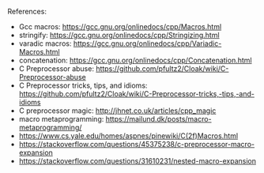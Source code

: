 References: 
 - Gcc macros: https://gcc.gnu.org/onlinedocs/cpp/Macros.html
 - stringify: https://gcc.gnu.org/onlinedocs/cpp/Stringizing.html
 - varadic macros: https://gcc.gnu.org/onlinedocs/cpp/Variadic-Macros.html
 - concatenation: https://gcc.gnu.org/onlinedocs/cpp/Concatenation.html
 - C Preprocessor abuse: https://github.com/pfultz2/Cloak/wiki/C-Preprocessor-abuse
 - C Preprocessor tricks, tips, and idioms: https://github.com/pfultz2/Cloak/wiki/C-Preprocessor-tricks,-tips,-and-idioms
 - C preprocessor magic: http://jhnet.co.uk/articles/cpp_magic
 - macro metaprogramming: https://mailund.dk/posts/macro-metaprogramming/
 - https://www.cs.yale.edu/homes/aspnes/pinewiki/C(2f)Macros.html
 - https://stackoverflow.com/questions/45375238/c-preprocessor-macro-expansion
 - https://stackoverflow.com/questions/31610231/nested-macro-expansion

